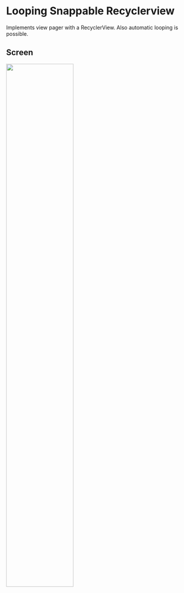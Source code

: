 Looping Snappable Recyclerview
==============================

Implements view pager with a RecyclerView.
Also automatic looping is possible.

Screen
------
<img src="/snapshots/screens.gif" width="60%" height="60%">



